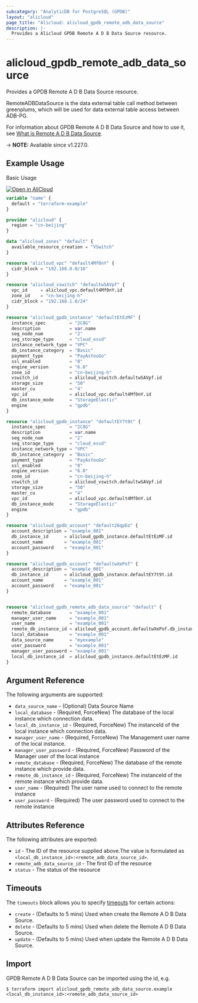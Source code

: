 ```yaml
---
subcategory: "AnalyticDB for PostgreSQL (GPDB)"
layout: "alicloud"
page_title: "Alicloud: alicloud_gpdb_remote_adb_data_source"
description: |-
  Provides a Alicloud GPDB Remote A D B Data Source resource.
---
```


# alicloud_gpdb_remote_adb_data_source

Provides a GPDB Remote A D B Data Source resource.

RemoteADBDataSource is the data external table call method between greenplums, which will be used for data external table access between ADB-PG.

For information about GPDB Remote A D B Data Source and how to use it, see [What is Remote A D B Data Source](https://www.alibabacloud.com/help/en/).

-> **NOTE:** Available since v1.227.0.

## Example Usage

Basic Usage

<div style="display: block;margin-bottom: 40px;"><div class="oics-button" style="float: right;position: absolute;margin-bottom: 10px;">
  <a href="https://api.aliyun.com/terraform?resource=alicloud_gpdb_remote_adb_data_source&exampleId=29ccb4f3-21f7-217c-d64b-6ccddea267def0bb2562&activeTab=example&spm=docs.r.gpdb_remote_adb_data_source.0.29ccb4f321&intl_lang=EN_US" target="_blank">
    <img alt="Open in AliCloud" src="https://img.alicdn.com/imgextra/i1/O1CN01hjjqXv1uYUlY56FyX_!!6000000006049-55-tps-254-36.svg" style="max-height: 44px; max-width: 100%;">
  </a>
</div></div>

```terraform
variable "name" {
  default = "terraform-example"
}

provider "alicloud" {
  region = "cn-beijing"
}

data "alicloud_zones" "default" {
  available_resource_creation = "VSwitch"
}

resource "alicloud_vpc" "default4Mf0nY" {
  cidr_block = "192.168.0.0/16"
}

resource "alicloud_vswitch" "defaultwSAVpf" {
  vpc_id     = alicloud_vpc.default4Mf0nY.id
  zone_id    = "cn-beijing-h"
  cidr_block = "192.168.1.0/24"
}

resource "alicloud_gpdb_instance" "defaultEtEzMF" {
  instance_spec         = "2C8G"
  description           = var.name
  seg_node_num          = "2"
  seg_storage_type      = "cloud_essd"
  instance_network_type = "VPC"
  db_instance_category  = "Basic"
  payment_type          = "PayAsYouGo"
  ssl_enabled           = "0"
  engine_version        = "6.0"
  zone_id               = "cn-beijing-h"
  vswitch_id            = alicloud_vswitch.defaultwSAVpf.id
  storage_size          = "50"
  master_cu             = "4"
  vpc_id                = alicloud_vpc.default4Mf0nY.id
  db_instance_mode      = "StorageElastic"
  engine                = "gpdb"
}

resource "alicloud_gpdb_instance" "defaultEY7t9t" {
  instance_spec         = "2C8G"
  description           = var.name
  seg_node_num          = "2"
  seg_storage_type      = "cloud_essd"
  instance_network_type = "VPC"
  db_instance_category  = "Basic"
  payment_type          = "PayAsYouGo"
  ssl_enabled           = "0"
  engine_version        = "6.0"
  zone_id               = "cn-beijing-h"
  vswitch_id            = alicloud_vswitch.defaultwSAVpf.id
  storage_size          = "50"
  master_cu             = "4"
  vpc_id                = alicloud_vpc.default4Mf0nY.id
  db_instance_mode      = "StorageElastic"
  engine                = "gpdb"
}

resource "alicloud_gpdb_account" "default26qpEo" {
  account_description = "example_001"
  db_instance_id      = alicloud_gpdb_instance.defaultEtEzMF.id
  account_name        = "example_001"
  account_password    = "example_001"
}

resource "alicloud_gpdb_account" "defaultwXePof" {
  account_description = "example_001"
  db_instance_id      = alicloud_gpdb_instance.defaultEY7t9t.id
  account_name        = "example_001"
  account_password    = "example_001"
}


resource "alicloud_gpdb_remote_adb_data_source" "default" {
  remote_database       = "example_001"
  manager_user_name     = "example_001"
  user_name             = "example_001"
  remote_db_instance_id = alicloud_gpdb_account.defaultwXePof.db_instance_id
  local_database        = "example_001"
  data_source_name      = "myexample"
  user_password         = "example_001"
  manager_user_password = "example_001"
  local_db_instance_id  = alicloud_gpdb_instance.defaultEtEzMF.id
}
```

## Argument Reference

The following arguments are supported:
* `data_source_name` - (Optional) Data Source Name
* `local_database` - (Required, ForceNew) The database of the local instance which connection data.
* `local_db_instance_id` - (Required, ForceNew) The instanceId of the local instance which connection data.
* `manager_user_name` - (Required, ForceNew) The Management user name of the local instance.
* `manager_user_password` - (Required, ForceNew) Password of the Manager user of the local instance
* `remote_database` - (Required, ForceNew) The database of the remote instance which provide data.
* `remote_db_instance_id` - (Required, ForceNew) The instanceId of the remote instance which provide data.
* `user_name` - (Required) The user name used to connect to the remote instance
* `user_password` - (Required) The user password used to connect to the remote instance

## Attributes Reference

The following attributes are exported:
* `id` - The ID of the resource supplied above.The value is formulated as `<local_db_instance_id>:<remote_adb_data_source_id>`.
* `remote_adb_data_source_id` - The first ID of the resource
* `status` - The status of the resource

## Timeouts

The `timeouts` block allows you to specify [timeouts](https://www.terraform.io/docs/configuration-0-11/resources.html#timeouts) for certain actions:
* `create` - (Defaults to 5 mins) Used when create the Remote A D B Data Source.
* `delete` - (Defaults to 5 mins) Used when delete the Remote A D B Data Source.
* `update` - (Defaults to 5 mins) Used when update the Remote A D B Data Source.

## Import

GPDB Remote A D B Data Source can be imported using the id, e.g.

```shell
$ terraform import alicloud_gpdb_remote_adb_data_source.example <local_db_instance_id>:<remote_adb_data_source_id>
```